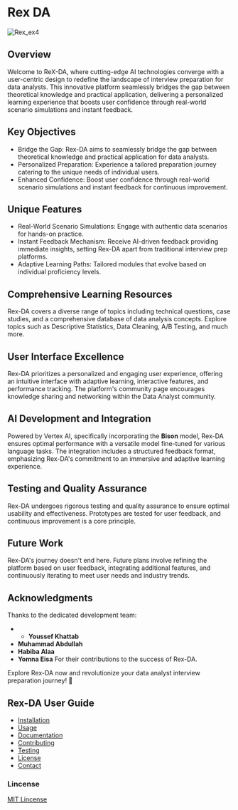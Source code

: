 # Rex DA

![Rex_ex4](https://github.com/ReallyAbdullah/interstellar_intel/assets/40705538/f185607c-8a40-4740-9e12-500339cc0e76)

## Overview
Welcome to ReX-DA, where cutting-edge AI technologies converge with a user-centric design to redefine the landscape of interview preparation for data analysts. 
This innovative platform seamlessly bridges the gap between theoretical knowledge and practical application, delivering a personalized learning experience that boosts user confidence through real-world scenario simulations and instant feedback.

## Key Objectives
- Bridge the Gap: Rex-DA aims to seamlessly bridge the gap between theoretical knowledge and practical application for data analysts.
- Personalized Preparation: Experience a tailored preparation journey catering to the unique needs of individual users.
- Enhanced Confidence: Boost user confidence through real-world scenario simulations and instant feedback for continuous improvement.

## Unique Features
- Real-World Scenario Simulations: Engage with authentic data scenarios for hands-on practice.
- Instant Feedback Mechanism: Receive AI-driven feedback providing immediate insights, setting Rex-DA apart from traditional interview prep platforms.
- Adaptive Learning Paths: Tailored modules that evolve based on individual proficiency levels.

## Comprehensive Learning Resources
Rex-DA covers a diverse range of topics including technical questions, case studies, and a comprehensive database of data analysis concepts. Explore topics such as Descriptive Statistics, Data Cleaning, A/B Testing, and much more.

## User Interface Excellence
Rex-DA prioritizes a personalized and engaging user experience, offering an intuitive interface with adaptive learning, interactive features, and performance tracking. The platform's community page encourages knowledge sharing and networking within the Data Analyst community.

## AI Development and Integration
Powered by Vertex AI, specifically incorporating the **Bison** model, Rex-DA ensures optimal performance with a versatile model fine-tuned for various language tasks. The integration includes a structured feedback format, emphasizing Rex-DA's commitment to an immersive and adaptive learning experience.

## Testing and Quality Assurance
Rex-DA undergoes rigorous testing and quality assurance to ensure optimal usability and effectiveness. Prototypes are tested for user feedback, and continuous improvement is a core principle.

## Future Work
Rex-DA's journey doesn't end here. Future plans involve refining the platform based on user feedback, integrating additional features, and continuously iterating to meet user needs and industry trends.

## Acknowledgments
Thanks to the dedicated development team:
- - **Youssef Khattab**
- **Muhammad Abdullah**
- **Habiba Alaa**
- **Yomna Eisa**
For their contributions to the success of Rex-DA.

Explore Rex-DA now and revolutionize your data analyst interview preparation journey! 🚀


## Rex-DA User Guide

- [Installation](#installation)
- [Usage](#usage)
- [Documentation](#documentation)
- [Contributing](#contributing)
- [Testing](#testing)
- [License](#license)
- [Contact](#contact)


### Lincense
[MIT Lincense](https://github.com/ReallyAbdullah/interstellar_intel/tree/main#MIT-1-ov-file)
